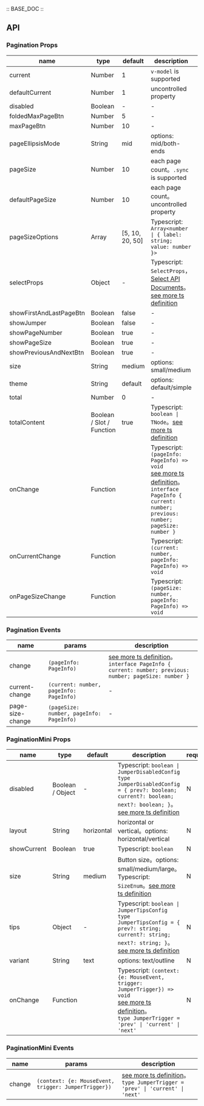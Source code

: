 :: BASE_DOC ::

## API

### Pagination Props

name | type | default | description | required
-- | -- | -- | -- | --
current | Number | 1 | `v-model` is supported | N
defaultCurrent | Number | 1 | uncontrolled property | N
disabled | Boolean | - | \- | N
foldedMaxPageBtn | Number | 5 | \- | N
maxPageBtn | Number | 10 | \- | N
pageEllipsisMode | String | mid | options: mid/both-ends | N
pageSize | Number | 10 | each page count。`.sync` is supported | N
defaultPageSize | Number | 10 | each page count。uncontrolled property | N
pageSizeOptions | Array | [5, 10, 20, 50] | Typescript: `Array<number \| { label: string; value: number }>` | N
selectProps | Object | - | Typescript: `SelectProps`，[Select API Documents](./select?tab=api)。[see more ts definition](https://github.com/Tencent/tdesign-vue/tree/develop/src/pagination/type.ts) | N
showFirstAndLastPageBtn | Boolean | false | \- | N
showJumper | Boolean | false | \- | N
showPageNumber | Boolean | true | \- | N
showPageSize | Boolean | true | \- | N
showPreviousAndNextBtn | Boolean | true | \- | N
size | String | medium | options: small/medium | N
theme | String | default | options: default/simple | N
total | Number | 0 | \- | N
totalContent | Boolean / Slot / Function | true | Typescript: `boolean \| TNode`。[see more ts definition](https://github.com/Tencent/tdesign-vue/blob/develop/src/common.ts) | N
onChange | Function |  | Typescript: `(pageInfo: PageInfo) => void`<br/>[see more ts definition](https://github.com/Tencent/tdesign-vue/tree/develop/src/pagination/type.ts)。<br/>`interface PageInfo { current: number; previous: number; pageSize: number }`<br/> | N
onCurrentChange | Function |  | Typescript: `(current: number, pageInfo: PageInfo) => void`<br/> | N
onPageSizeChange | Function |  | Typescript: `(pageSize: number, pageInfo: PageInfo) => void`<br/> | N

### Pagination Events

name | params | description
-- | -- | --
change | `(pageInfo: PageInfo)` | [see more ts definition](https://github.com/Tencent/tdesign-vue/tree/develop/src/pagination/type.ts)。<br/>`interface PageInfo { current: number; previous: number; pageSize: number }`<br/>
current-change | `(current: number, pageInfo: PageInfo)` | \-
page-size-change | `(pageSize: number, pageInfo: PageInfo)` | \-


### PaginationMini Props

name | type | default | description | required
-- | -- | -- | -- | --
disabled | Boolean / Object | - | Typescript: `boolean \| JumperDisabledConfig` `type JumperDisabledConfig = { prev?: boolean; current?: boolean; next?: boolean; }`。[see more ts definition](https://github.com/Tencent/tdesign-vue/tree/develop/src/pagination/type.ts) | N
layout | String | horizontal | horizontal or vertical。options: horizontal/vertical | N
showCurrent | Boolean | true | Typescript: `boolean` | N
size | String | medium | Button size。options: small/medium/large。Typescript: `SizeEnum`。[see more ts definition](https://github.com/Tencent/tdesign-vue/blob/develop/src/common.ts) | N
tips | Object | - | Typescript: `boolean \| JumperTipsConfig` `type JumperTipsConfig = { prev?: string; current?: string; next?: string; }`。[see more ts definition](https://github.com/Tencent/tdesign-vue/tree/develop/src/pagination/type.ts) | N
variant | String | text | options: text/outline | N
onChange | Function |  | Typescript: `(context: {e: MouseEvent, trigger: JumperTrigger}) => void`<br/>[see more ts definition](https://github.com/Tencent/tdesign-vue/tree/develop/src/pagination/type.ts)。<br/>`type JumperTrigger = 'prev' \| 'current' \| 'next'`<br/> | N

### PaginationMini Events

name | params | description
-- | -- | --
change | `(context: {e: MouseEvent, trigger: JumperTrigger})` | [see more ts definition](https://github.com/Tencent/tdesign-vue/tree/develop/src/pagination/type.ts)。<br/>`type JumperTrigger = 'prev' \| 'current' \| 'next'`<br/>
